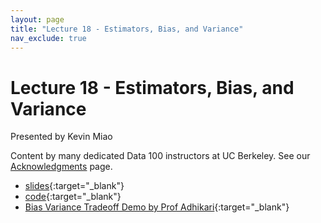 ```yaml
---
layout: page
title: "Lecture 18 - Estimators, Bias, and Variance"
nav_exclude: true
---
```


# Lecture 18 - Estimators, Bias, and Variance

Presented by Kevin Miao

Content by many dedicated Data 100 instructors at UC Berkeley. See our [Acknowledgments](../../acks) page.

- [slides](https://docs.google.com/presentation/d/1zPr4FbTh1g4OEQ9SeNWKuUaBW7x1c25C0qr2Tist3WU/edit#slide=id.g10ed28599e7_0_0){:target="_blank"}
- [code](https://data100.datahub.berkeley.edu/hub/user-redirect/git-pull?repo=https%3A%2F%2Fgithub.com%2FDS-100%2Fsu24-materials&urlpath=lab%2Ftree%2Fsu24-materials%2Flecture%2Flec18%2Flec18.ipynb&branch=main){:target="_blank"}
- [Bias Variance Tradeoff Demo by Prof Adhikari](https://data100.datahub.berkeley.edu/hub/user-redirect/git-pull?repo=https%3A%2F%2Fgithub.com%2FDS-100%2Fsu24-materials&urlpath=lab%2Ftree%2Fsu24-materials%2Flecture%2Flec18%2FBiasVarianceDerivation.ipynb&branch=main){:target="_blank"}
<!-- - [recording](https://bcourses.berkeley.edu/courses/1535115/external_tools/90481){:target="_blank"} -->